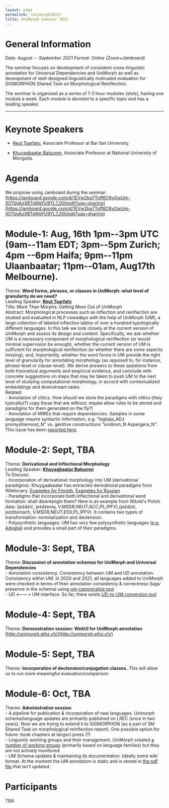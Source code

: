 ```yaml
---
layout: page
permalink: /unimorph2021/
title: UniMorph Seminar 2021
---
```


# General Information

*Date: August -- September 2021  Format: Online (Zoom+Jamboard)*

The seminar focuses on development of consistent cross-linguistic annotation for Universal Dependencies and UniMorph as well as deveopment of well-designed linguistically motivated evaluation for  SIGMORPHON Shared Task on Morphological Reinflection. 

The seminar is organized as a series of 1-3 hour modules (slots), having one module a week. Each module is devoted to a specific topic and has a leading speaker. 

---




# Keynote Speakers

- [Reut Tsarfaty](https://nlp.biu.ac.il/~rtsarfaty/onlp), Associate Professor at Bar Ilan University.

- [Khuyagbaatar Batsuren](https://scholar.google.it/citations?user=JsMdM8oAAAAJ&hl=en), Associate Professor at National University of Mongolia.


# Agenda

We propose using Jamboard during the seminar: [https://jamboard.google.com/d/1EVw2bq7Toff6C6yGwUm-XOTdyAzX8TpWeYU9YL7_00I/edit?usp=sharing](https://jamboard.google.com/d/1EVw2bq7Toff6C6yGwUm-XOTdyAzX8TpWeYU9YL7_00I/edit?usp=sharing)

# Module-1:  Aug, 16th 1pm--3pm UTC (9am--11am EDT; 3pm--5pm Zurich; 4pm --6pm Haifa; 9pm--11pm Ulaanbaatar; 11pm--01am, Aug17th Melbourne).
  
 Theme: **Word forms, phrases, or clauses in UniMorph: what level of granularity do we need?**  
 Leading Speaker: **[Reut Tsarfaty](https://nlp.biu.ac.il/~rtsarfaty/onlp)**  
 Title: More Than Morphs: Getting More Out of UniMorph  
 Abstract: Morphological processes such as inflection and reinflection are studied and evaluated in NLP nowadays with the help of UniMorph (UM), a large collection of labeled inflection tables of over a hundred typologically different languages. In this talk we look closely at the current version of UniMorph and assess its design and content. Specifically, we ask whether UM is a necessary component of morphological reinflection (or would minimal supervision be enough), whether the current version of UM is sufficient for morphological reinflection (or whether there are some aspects missing), and, importantly, whether the word forms in UM provide the right level of granularity for annotating morphology (as opposed to, for instance, phrase-level or clause-level). We derive answers to these questions from both theoretical arguments and empirical evidence, and conclude with concrete suggestions on steps that may be taken to push UM to the next level of studying computational morphology, in accord with contextualized embeddings and downstream tasks.   
Related:  
    - Annotation of clitics. How should we store the paradigms with clitics (they typically(?) copy those that are without; maybe allow rules to be stored and paradigms for them generated on the fly?)  
    - Annotation of MWEs that require dependencies. Samples in some language require syntactic information, e.g. "legkaja_ADJ promyshlennost_N"  vs. genitive constructions "sindrom_N Aspergera_N". This issue has been [reported here](https://aclanthology.org/K19-1014/).  

# Module-2: Sept, TBA 
 
Theme: **Derivational and Inflectional Morphology**  
Leading Speaker: **[Khuyagbaatar Batsuren](https://scholar.google.it/citations?user=JsMdM8oAAAAJ&hl=en)**  
To Discuss:  
    - Incorporation of derivational morphology into UM (derivational paradigms). Khuygaabaatar has extracted derivational paradigms from Wiktionary. [Examples for Finnish](https://drive.google.com/drive/folders/1zRE3GrtkZ6NDTwB8lB2tAxIdbLrnH8Jf), [Examples for Russian](https://drive.google.com/drive/folders/1ZmRyLzwOARy4eI5yvlP89t-pkKmwei-A)  
    - Paradigms that incorporate both inflectional and derivational word formation: shall disentangle them? Here is an example from Witold's Polish data: (jeździć, jeżdżenia, V.MSDR;NEUT;ACC;PL;IPFV),(jeździć, jeżdżeniach, V.MSDR;NEUT;ESS;PL;IPFV). It contains two types of transformation: nominalization and declension.  
    - Polysynthetic languages. UM has very few polysynthetic languages ([e.g. Adyghe](https://github.com/unimorph/ady)) and provides a small part of their paradigms.

# Module-3: Sept, TBA

Theme: **Discussion of annotation schemas for UniMorph and Universal Dependencies**  
    - Annotation consistency. Consistency between UM and UD annotation. Consistency within UM. In 2020 and 2021, all languages added to UniMorph were checked in terms of their annotation consistency & correctness (tags' presence in the schema) using [um-canonicalize tool](https://github.com/unimorph/um-canonicalize)    
    - UD <---> UM interface. So far, there exists [UD-to-UM conversion tool](https://github.com/unimorph/ud-compatibility)

# Module-4: Sept, TBA

Theme: **Demonstration session:  WebUI for UniMorph annotation** [http://unimorph.ethz.ch/](http://unimorph.ethz.ch/)

# Module-5: Sept, TBA
Theme:  **Incorporation of declension/conjugation classes.** This will allow us to run more meaningful evaluation/comparison
   
# Module-6: Oct, TBA

Theme: **Administrative session**  
    - A pipeline for publication & incorporation of new languages. Unimorph schema/language updates are primarily published on LREC (once in two years). Now we are trying to extend it to SIGMORPHON (as a part of SM Shared Task on morphological reinflection report). One possible option for future: book chapters at langsci press (?)   
    - Linguistic working groups and their management. UniMorph created [a number of working groups](https://docs.google.com/spreadsheets/d/1OA3m_kTnhYMZK762x1SiWy7wMSijxtTfAyDXB9V3wGY/edit#gid=977915123) (primarily based on language families) but they are not actively monitored.  
    - UM Schema updates & maintaining its documentation. Ideally some wiki format. At the moment the UM annotation is static and is stored in [the pdf file](https://unimorph.github.io/doc/unimorph-schema.pdf) that isn't updated.

# Participants

TBA
